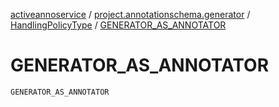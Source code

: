 [activeannoservice](../../index.md) / [project.annotationschema.generator](../index.md) / [HandlingPolicyType](index.md) / [GENERATOR_AS_ANNOTATOR](./-g-e-n-e-r-a-t-o-r_-a-s_-a-n-n-o-t-a-t-o-r.md)

# GENERATOR_AS_ANNOTATOR

`GENERATOR_AS_ANNOTATOR`